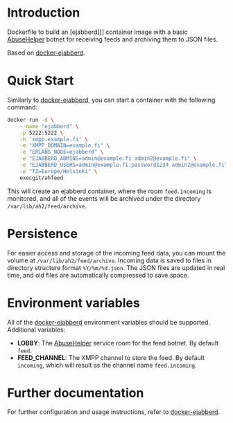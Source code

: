 # Introduction

Dockerfile to build an [ejabberd][] container image with a basic
[AbuseHelper](https://github.com/abusesa/abusehelper) botnet for
receiving feeds and archiving them to JSON files.

Based on
[docker-ejabberd](https://github.com/rankenstein/rroemhild/ejabberd).

# Quick Start

Similarly to
[docker-ejabberd](https://github.com/rankenstein/rroemhild/ejabberd),
you can start a container with the following command:

```bash
docker run -d \
    --name "ejabberd" \
    -p 5222:5222 \
    -h 'xmpp.example.fi' \
    -e "XMPP_DOMAIN=example.fi" \
    -e "ERLANG_NODE=ejabberd" \
    -e "EJABBERD_ADMINS=admin@example.fi admin2@example.fi" \
    -e "EJABBERD_USERS=admin@example.fi:password1234 admin2@example.fi" \
    -e "TZ=Europe/Helsinki" \
    execgit/ahfeed
```

This will create an ejabberd container, where the room `feed.incoming`
is monitored, and all of the events will be archived under the
directory `/var/lib/ah2/feed/archive`.

# Persistence

For easier access and storage of the incoming feed data, you can mount
the volume at `/var/lib/ah2/feed/archive`. Incoming data is saved to
files in directory structure format `%Y/%m/%d.json`. The JSON files
are updated in real time, and old files are automatically compressed
to save space.

# Environment variables

All of the
[docker-ejabberd](https://github.com/rankenstein/rroemhild/ejabberd)
environment variables should be supported. Additional variables:

* **LOBBY**: The [AbuseHelper](https://github.com/abusesa/abusehelper) service room for the feed botnet. By default `feed`.
* **FEED_CHANNEL**: The XMPP channel to store the feed. By default `incoming`, which will result as the channel name `feed.incoming`.

# Further documentation

For further configuration and usage instructions, refer to
[docker-ejabberd](https://github.com/rankenstein/rroemhild/ejabberd).
